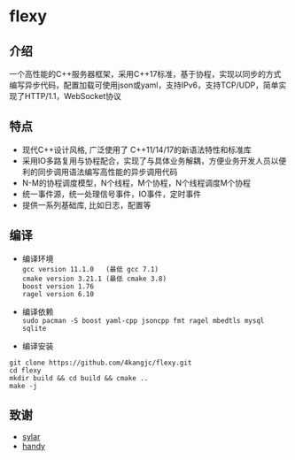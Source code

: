 # flexy 
## 介绍
一个高性能的C++服务器框架，采用C++17标准，基于协程，实现以同步的方式编写异步代码，配置加载可使用json或yaml，支持IPv6，支持TCP/UDP，简单实现了HTTP/1.1，WebSocket协议

## 特点
* 现代C++设计风格, 广泛使用了 C++11/14/17的新语法特性和标准库
* 采用IO多路复用与协程配合，实现了与具体业务解耦，方便业务开发人员以便利的同步调用语法编写高性能的异步调用代码
* N-M的协程调度模型，N个线程，M个协程，N个线程调度M个协程
* 统一事件源，统一处理信号事件，IO事件，定时事件
* 提供一系列基础库, 比如日志，配置等

## 编译
* 编译环境  
`gcc version 11.1.0   (最低 gcc 7.1)`   
`cmake version 3.21.1 (最低 cmake 3.8)`  
`boost version 1.76 `  
`ragel version 6.10`  

* 编译依赖   
`sudo pacman -S boost yaml-cpp jsoncpp fmt ragel mbedtls mysql sqlite`  

* 编译安装
```shell
git clone https://github.com/4kangjc/flexy.git
cd flexy
mkdir build && cd build && cmake ..
make -j
```

## 致谢
* [sylar](https://github.com/sylar-yin/sylar)
* [handy](https://github.com/yedf2/handy)
